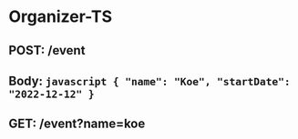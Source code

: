 # Organizer-TS

## POST: /event
## Body: ```javascript { "name": "Koe", "startDate": "2022-12-12" } ```
  

## GET: /event?name=koe
